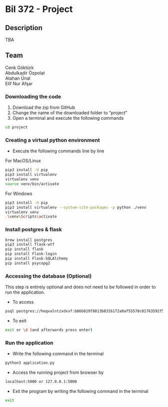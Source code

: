 # Bil 372 - Project

## Description
   TBA

## Team
Cenk Göktürk <br>
Abdulkadir Özpolat <br>
Atahan Ünal <br>
Elif Nur Afşar <br>

### Downloading the code

1. Download the zip from GitHub
2. Change the name of the downloaded folder to “project”
3. Open a terminal and execute the following commands

```bash
cd project
```

### Creating a virtual python environment

- Execute the following commands line by line

For MacOS/Linux

```bash
pip3 install -U pip
pip3 install virtualenv
virtualenv venv
source venv/bin/activate
```

For Windows

```bash
pip3 install -U pip
pip3 install virtualenv --system-site-packages -p python ./venv
virtualenv venv
.\venv\Scripts\activate
```

### Install postgres & flask

```bash
brew install postgres
pip3 install flask-wtf
pip install flask
pip install Flask-login
pip install Flask-SQLAlchemy
pip install psycopg2
```

### Accessing the database (Optional)

This step is entirely optional and does not need to be followed in order to run the application. 

- To access

```bash
psql postgres://heqvalntzxdxvf:b86b019f8813b8316172a0af55578c01763592f5bb4f242ab577fb5c7616f0dc@ec2-50-17-197-184.compute-1.amazonaws.com:5432/d6uhfb7evc3bsm
```

- To exit

```bash
exit or \d (and afterwards press enter)
```

### Run the application

- Write the following command in the terminal

```bash
python3 application.py
```

- Access the running project from browser by

```bash
localhost:5000 or 127.0.0.1:5000
```

- Exit the program by writing the following command in the terminal

```bash
exit
```
